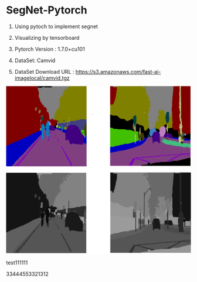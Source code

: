 # SegNet-Pytorch

1. Using pytoch to implement segnet

2. Visualizing by tensorboard

3. Pytorch Version : 1.7.0+cu101

4. DataSet: Camvid

5. DataSet Download URL : https://s3.amazonaws.com/fast-ai-imagelocal/camvid.tgz

![Train Result](https://github.com/zhijiejia/SegNet-Pytorch/blob/main/TrainResult.png)



test111111


33444553321312
